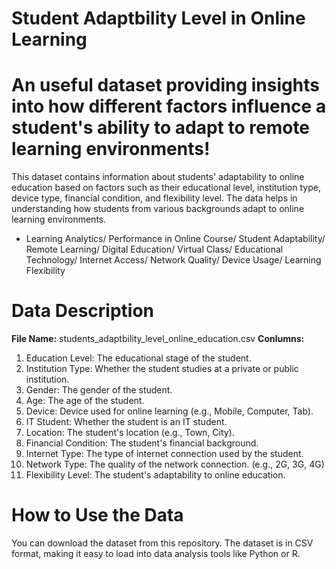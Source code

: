 # Student Adaptbility Level in Online Learning

# An useful dataset providing insights into how different factors influence a student's ability to adapt to remote learning environments!
This dataset contains information about students' adaptability to online education based on factors such as their educational level, institution type, device type, financial condition, and flexibility level. The data helps in understanding how students from various backgrounds adapt to online learning environments.

* Learning Analytics/ Performance in Online Course/ Student Adaptability/ Remote Learning/ Digital Education/ Virtual Class/ Educational Technology/ Internet Access/ Network Quality/ Device Usage/ Learning Flexibility

# Data Description
**File Name:** students_adaptbility_level_online_education.csv
**Conlumns:**
1. Education Level: The educational stage of the student.
2. Institution Type: Whether the student studies at a private or public institution.
3. Gender: The gender of the student.
4. Age: The age of the student.
5. Device: Device used for online learning (e.g., Mobile, Computer, Tab).
6. IT Student: Whether the student is an IT student.
7. Location: The student's location (e.g., Town, City).
8. Financial Condition: The student's financial background.
9. Internet Type: The type of internet connection used by the student.
10. Network Type: The quality of the network connection. (e.g., 2G, 3G, 4G)
11. Flexibility Level: The student's adaptability to online education.

# How to Use the Data
You can download the dataset from this repository. The dataset is in CSV format, making it easy to load into data analysis tools like Python or R.












